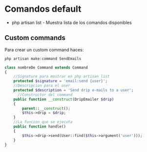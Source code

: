 

# Comandos default

* php artisan list - Muestra lista de los comandos disponibles


## Custom commands

Para crear un custom command haces:

```php
php artisan make:command SendEmails
```

```php
class nombreDe Command extends Command
{
	//Signature para mostrar en php artisan list
    protected $signature = 'email:send {user}';
	//Descripcion para el user
    protected $description = 'Send drip e-mails to a user';
      //Constructor del command
    public function __construct(DripEmailer $drip)
    {
        parent::__construct();
        $this->drip = $drip;
    }
    //La funcion que se ejecuta 
    public function handle()
    {
        $this->drip->send(User::find($this->argument('user')));
    }
}
```
<!--stackedit_data:
eyJoaXN0b3J5IjpbLTIyOTEzOTA5NiwxOTg3OTU5NjIwLDczMD
k5ODExNl19
-->